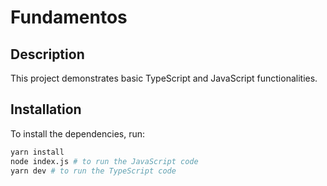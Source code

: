 # Fundamentos

## Description
This project demonstrates basic TypeScript and JavaScript functionalities.

## Installation
To install the dependencies, run:

```sh
yarn install
node index.js # to run the JavaScript code
yarn dev # to run the TypeScript code
```
